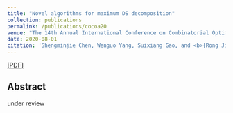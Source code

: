 ```yaml
---
title: "Novel algorithms for maximum DS decomposition"
collection: publications
permalink: /publications/cocoa20
venue: "The 14th Annual International Conference on Combinatorial Optimization and Applications (COCOA'20)"
date: 2020-08-01
citation: 'Shengminjie Chen, Wenguo Yang, Suixiang Gao, and <b>{Rong Jin}</b>. <i>The 14th Annual International Conference on Combinatorial Optimization and Applications</i>.<b>COCOA 2020</b>.'
---
```

[[PDF]](http://rongjinutd.github.io/files/)

## Abstract
under review
